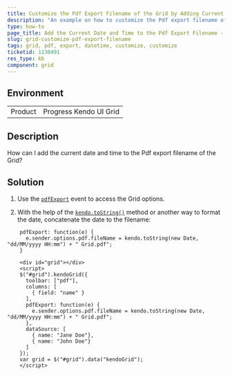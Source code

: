 ```yaml
---
title: Customize the Pdf Export Filename of the Grid by Adding Current Date and Time
description: "An example on how to customize the Pdf export filename of the Grid by adding the current date and time of generation."
type: how-to
page_title: Add the Current Date and Time to the Pdf Export Filename - Kendo UI Grid for jQuery
slug: grid-customize-pdf-export-filename
tags: grid, pdf, export, datetime, customize, customize
ticketid: 1130491
res_type: kb
component: grid
---
```


## Environment

<table>
 <tr>
  <td>Product</td>
  <td>Progress Kendo UI Grid</td>
 </tr>
</table>


## Description

How can I add the current date and time to the Pdf export filename of the Grid?

## Solution

1. Use the [`pdfExport`](https://docs.telerik.com/kendo-ui/api/javascript/ui/grid/events/pdfexport) event to access the Grid options.

1. With the help of the [`kendo.toString()`](https://docs.telerik.com/kendo-ui/framework/globalization/dateformatting) method or another way to format the date, concatenate the date to the filename:

```
    pdfExport: function(e) {
      e.sender.options.pdf.fileName = kendo.toString(new Date, "dd/MM/yyyy HH:mm") + " Grid.pdf";
    }
```

```dojo
    <div id="grid"></div>
    <script>
    $("#grid").kendoGrid({
      toolbar: ["pdf"],
      columns: [
        { field: "name" }
      ],
      pdfExport: function(e) {
        e.sender.options.pdf.fileName = kendo.toString(new Date, "dd/MM/yyyy HH:mm") + " Grid.pdf";
      },
      dataSource: [
        { name: "Jane Doe"},
        { name: "John Doe"}
      ]
    });
    var grid = $("#grid").data("kendoGrid");
    </script>
```
